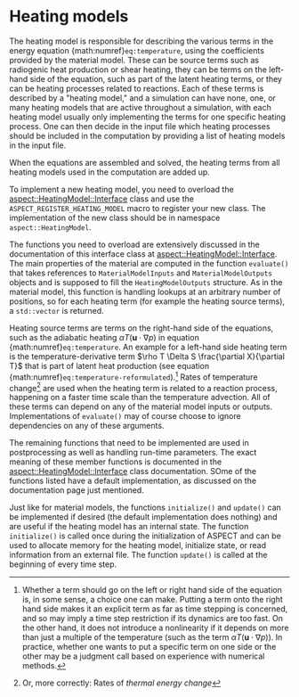 # Heating models

The heating model is responsible for describing the various terms in the
energy equation&nbsp;{math:numref}`eq:temperature`, using the coefficients provided
by the material model. These can be source terms such as radiogenic heat
production or shear heating, they can be terms on the left-hand side of the
equation, such as part of the latent heating terms, or they can be heating
processes related to reactions. Each of these terms is described by a
"heating model," and a simulation can have none, one, or many
heating models that are active throughout a simulation, with each heating
model usually only implementing the terms for one specific heating process.
One can then decide in the input file which heating processes should be
included in the computation by providing a list of heating models in the input
file.

When the equations are assembled and solved, the heating terms from all
heating models used in the computation are added up.

To implement a new heating model, you need to overload the
[aspect::HeatingModel::Interface](https://aspect.geodynamics.org/doc/doxygen/namespaceaspect_1_1HeatingModel.html)
class and use the `ASPECT_REGISTER_HEATING_MODEL` macro to register your new class. The
implementation of the new class should be in namespace `aspect::HeatingModel`.

The functions you need to overload are extensively
discussed in the documentation of this interface class at
[aspect::HeatingModel::Interface](https://aspect.geodynamics.org/doc/doxygen/namespaceaspect_1_1HeatingModel.html).
The main properties of the material are computed in the function `evaluate()`
that takes references to `MaterialModelInputs` and `MaterialModelOutputs`
objects and is supposed to fill the `HeatingModelOutputs` structure. As in the
material model, this function is handling lookups at an arbitrary number of
positions, so for each heating term (for example the heating source terms), a
`std::vector` is returned.

Heating source terms are terms on the right-hand side of the equations, such
as the adiabatic heating $\alpha T \left( \mathbf u \cdot \nabla p \right)$ in
equation {math:numref}`eq:temperature`. An example for a left-hand side heating term
is the temperature-derivative term
$\rho T \Delta S \frac{\partial X}{\partial T}$ that is part of latent heat
production (see equation {math:numref}`eq:temperature-reformulated`).[^footnote1] Rates of
temperature change[^footnote2] are used when the heating term is related to a reaction
process, happening on a faster time scale than the temperature advection. All
of these terms can depend on any of the material model inputs or outputs.
Implementations of `evaluate()` may of course choose to ignore dependencies on
any of these arguments.

The remaining functions that need to be implemented are used in postprocessing as well as handling
run-time parameters. The exact meaning of these member functions is documented
in the [aspect::HeatingModel::Interface](https://aspect.geodynamics.org/doc/doxygen/namespaceaspect_1_1HeatingModel.html)
class documentation. SOme of the
functions listed have a default implementation, as discussed on the
documentation page just mentioned.

Just like for material models, the functions `initialize()` and `update()` can
be implemented if desired (the default implementation does nothing) and are
useful if the heating model has an internal state. The function `initialize()`
is called once during the initialization of
ASPECT and can be used to allocate memory for the
heating model, initialize state, or read information from an external file.
The function `update()` is called at the beginning of every time step.

[^footnote1]: Whether a term should go on the left or right hand side of the equation is, in some sense, a choice one can make. Putting
a term onto the right hand side makes it an explicit term as far as time stepping is concerned, and so may imply a time step
restriction if its dynamics are too fast. On the other hand, it does not introduce a nonlinearity if it depends on more than just
a multiple of the temperature (such as the term $\alpha T\left( \textbf{u}\cdot  \nabla p\right)$). In practice, whether one wants to put a specific term on one side
or the other may be a judgment call based on experience with numerical methods.

[^footnote2]: Or, more correctly: Rates of *thermal energy change*
